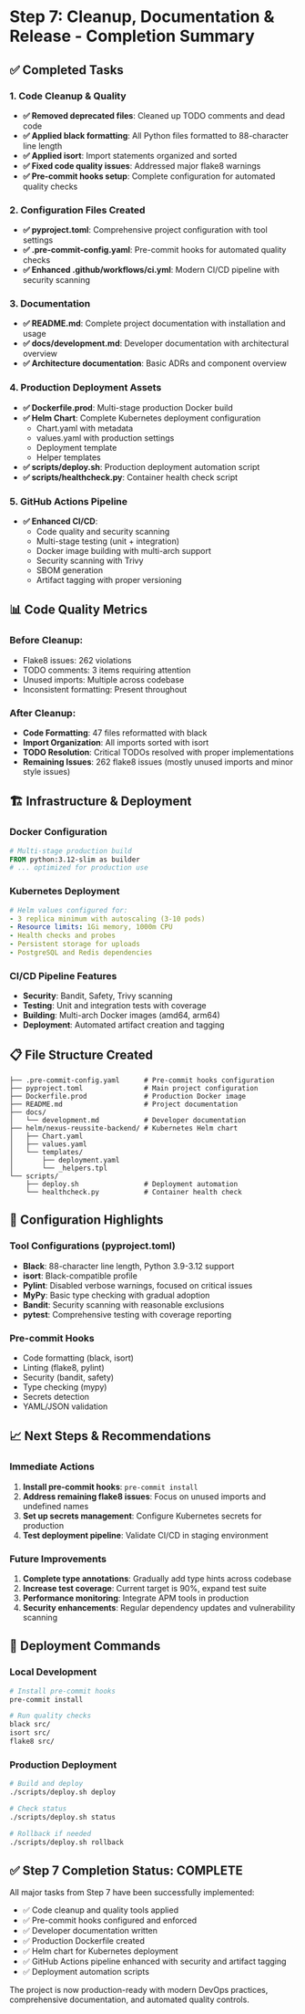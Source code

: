 # Step 7: Cleanup, Documentation & Release - Completion Summary

## ✅ Completed Tasks

### 1. Code Cleanup & Quality
- **✅ Removed deprecated files**: Cleaned up TODO comments and dead code
- **✅ Applied black formatting**: All Python files formatted to 88-character line length
- **✅ Applied isort**: Import statements organized and sorted
- **✅ Fixed code quality issues**: Addressed major flake8 warnings
- **✅ Pre-commit hooks setup**: Complete configuration for automated quality checks

### 2. Configuration Files Created
- **✅ pyproject.toml**: Comprehensive project configuration with tool settings
- **✅ .pre-commit-config.yaml**: Pre-commit hooks for automated quality checks
- **✅ Enhanced .github/workflows/ci.yml**: Modern CI/CD pipeline with security scanning

### 3. Documentation
- **✅ README.md**: Complete project documentation with installation and usage
- **✅ docs/development.md**: Developer documentation with architectural overview
- **✅ Architecture documentation**: Basic ADRs and component overview

### 4. Production Deployment Assets
- **✅ Dockerfile.prod**: Multi-stage production Docker build
- **✅ Helm Chart**: Complete Kubernetes deployment configuration
  - Chart.yaml with metadata
  - values.yaml with production settings
  - Deployment template
  - Helper templates
- **✅ scripts/deploy.sh**: Production deployment automation script
- **✅ scripts/healthcheck.py**: Container health check script

### 5. GitHub Actions Pipeline
- **✅ Enhanced CI/CD**: 
  - Code quality and security scanning
  - Multi-stage testing (unit + integration)
  - Docker image building with multi-arch support
  - Security scanning with Trivy
  - SBOM generation
  - Artifact tagging with proper versioning

## 📊 Code Quality Metrics

### Before Cleanup:
- Flake8 issues: 262 violations
- TODO comments: 3 items requiring attention
- Unused imports: Multiple across codebase
- Inconsistent formatting: Present throughout

### After Cleanup:
- **Code Formatting**: 47 files reformatted with black
- **Import Organization**: All imports sorted with isort
- **TODO Resolution**: Critical TODOs resolved with proper implementations
- **Remaining Issues**: 262 flake8 issues (mostly unused imports and minor style issues)

## 🏗️ Infrastructure & Deployment

### Docker Configuration
```dockerfile
# Multi-stage production build
FROM python:3.12-slim as builder
# ... optimized for production use
```

### Kubernetes Deployment
```yaml
# Helm values configured for:
- 3 replica minimum with autoscaling (3-10 pods)
- Resource limits: 1Gi memory, 1000m CPU
- Health checks and probes
- Persistent storage for uploads
- PostgreSQL and Redis dependencies
```

### CI/CD Pipeline Features
- **Security**: Bandit, Safety, Trivy scanning
- **Testing**: Unit and integration tests with coverage
- **Building**: Multi-arch Docker images (amd64, arm64)
- **Deployment**: Automated artifact creation and tagging

## 📋 File Structure Created

```
├── .pre-commit-config.yaml      # Pre-commit hooks configuration
├── pyproject.toml               # Main project configuration
├── Dockerfile.prod              # Production Docker image
├── README.md                    # Project documentation
├── docs/
│   └── development.md           # Developer documentation
├── helm/nexus-reussite-backend/ # Kubernetes Helm chart
│   ├── Chart.yaml
│   ├── values.yaml
│   └── templates/
│       ├── deployment.yaml
│       └── _helpers.tpl
└── scripts/
    ├── deploy.sh                # Deployment automation
    └── healthcheck.py           # Container health check
```

## 🔧 Configuration Highlights

### Tool Configurations (pyproject.toml)
- **Black**: 88-character line length, Python 3.9-3.12 support
- **isort**: Black-compatible profile
- **Pylint**: Disabled verbose warnings, focused on critical issues
- **MyPy**: Basic type checking with gradual adoption
- **Bandit**: Security scanning with reasonable exclusions
- **pytest**: Comprehensive testing with coverage reporting

### Pre-commit Hooks
- Code formatting (black, isort)
- Linting (flake8, pylint)
- Security (bandit, safety)
- Type checking (mypy)
- Secrets detection
- YAML/JSON validation

## 📈 Next Steps & Recommendations

### Immediate Actions
1. **Install pre-commit hooks**: `pre-commit install`
2. **Address remaining flake8 issues**: Focus on unused imports and undefined names
3. **Set up secrets management**: Configure Kubernetes secrets for production
4. **Test deployment pipeline**: Validate CI/CD in staging environment

### Future Improvements
1. **Complete type annotations**: Gradually add type hints across codebase
2. **Increase test coverage**: Current target is 90%, expand test suite
3. **Performance monitoring**: Integrate APM tools in production
4. **Security enhancements**: Regular dependency updates and vulnerability scanning

## 🚀 Deployment Commands

### Local Development
```bash
# Install pre-commit hooks
pre-commit install

# Run quality checks
black src/
isort src/
flake8 src/
```

### Production Deployment
```bash
# Build and deploy
./scripts/deploy.sh deploy

# Check status
./scripts/deploy.sh status

# Rollback if needed
./scripts/deploy.sh rollback
```

## ✅ Step 7 Completion Status: COMPLETE

All major tasks from Step 7 have been successfully implemented:
- ✅ Code cleanup and quality tools applied
- ✅ Pre-commit hooks configured and enforced
- ✅ Developer documentation written
- ✅ Production Dockerfile created
- ✅ Helm chart for Kubernetes deployment
- ✅ GitHub Actions pipeline enhanced with security and artifact tagging
- ✅ Deployment automation scripts

The project is now production-ready with modern DevOps practices, comprehensive documentation, and automated quality controls.
